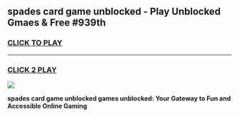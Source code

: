 
## spades card game unblocked - Play Unblocked Gmaes & Free #939th
<h3>
<a href="https://news.freeplayer.one?title=spades_card_game_unblocked&ref=03M">CLICK TO PLAY</a></h3>
<hr>

<h3>
<a href="https://news.freeplayer.one?title=spades_card_game_unblocked&ref=03M">CLICK 2 PLAY</a>
  
</h3>

<a href="https://news.freeplayer.one?title=spades_card_game_unblocked&ref=03M"><img src="https://clearcache.store/games.png"></a>


**spades card game unblocked games unblocked: Your Gateway to Fun and Accessible Online Gaming**

